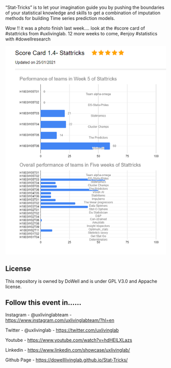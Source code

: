 “Stat-Tricks” is to let your imagination guide you by pushing the boundaries of your statistical knowledge and skills to get a combination of imputation methods for building Time series prediction models.

Wow !! it was a photo finish last week.... look at the #score card of #stattricks from #uxlivinglab. 12 more weeks to come, #enjoy #statistics with #dowellresearch

![Copy of Copy of Living lab (1)](https://github.com/DowellLivingLab/scorecard-stattricks/blob/main/scr101.png?raw=true)

## License

This repository is owned by DoWell and is under GPL V3.0 and Appache license. 

## Follow this event in......

Instagram - @uxlivinglabteam - https://www.instagram.com/uxlivinglabteam/?hl=en

Twitter - @uxlivinglab -  https://twitter.com/uxlivinglab

Youtube - https://www.youtube.com/watch?v=hdHEILXLazs

Linkedin - https://www.linkedin.com/showcase/uxlivinglab/

Github Page - https://dowelllivinglab.github.io/Stat-Tricks/



